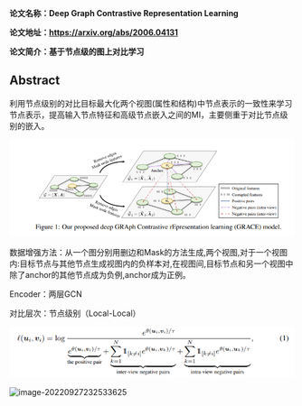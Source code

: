 **论文名称：Deep Graph Contrastive Representation Learning**

**论文地址：https://arxiv.org/abs/2006.04131**

**论文简介：基于节点级的图上对比学习**

## Abstract

利用节点级别的对比目标最大化两个视图(属性和结构)中节点表示的一致性来学习节点表示，提高输入节点特征和高级节点嵌入之间的MI，主要侧重于对比节点级别的嵌入。

![image-20220927231940404](./typoraimg/image-20220927231940404.png)

数据增强方法：从一个图分别用删边和Mask的方法生成,两个视图,对于一个视图内:目标节点与其他节点生成视图内的负样本对,在视图间,目标节点和另一个视图中除了anchor的其他节点成为负例,anchor成为正例。

Encoder：两层GCN

对比层次：节点级别（Local-Local）

![image-20220927232506633](./typoraimg/image-20220927232506633.png)

![image-20220927232533625](F:\typoraimg\image-20220927232533625.png)




